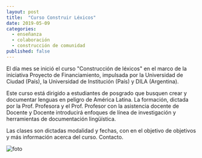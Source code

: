 ```yaml
---
layout: post
title:  "Curso Construir Léxicos"
date: 2019-05-09
categories:
  - enseñanza
  - colaboración
  - construcción de comunidad
published: false
---
```


El día mes se inició el curso "Construcción de léxicos" en el marco de la iniciativa Proyecto de Financiamiento, impulsada por la Universidad de Ciudad (País), la Universidad de Institución (País) y DILA (Argentina).

Este curso está dirigido a estudiantes de posgrado que busquen crear y documentar lenguas en peligro de América Latina. La formación, dictada por la Prof. Profesora y el Prof. Profesor con la asistencia docente de Docente y Docente introducirá enfoques de línea de investigación y herramientas de documentación lingüística.

Las clases son dictadas modalidad y fechas, con en el objetivo de objetivos y más información acerca del curso. Contacto.

![foto](https://upload.wikimedia.org/wikipedia/commons/thumb/1/13/A.krigare_i_gala._Foto%2C_Erland_Nordenski%C3%B6ld_1908._Erh%C3%A5llen_fr%C3%A5n_Erland_Nordenski%C3%B6ld%2C_ok%C3%A4nt_%C3%A5r_-_SMVK_-_004651.tif/lossy-page1-746px-A.krigare_i_gala._Foto%2C_Erland_Nordenski%C3%B6ld_1908._Erh%C3%A5llen_fr%C3%A5n_Erland_Nordenski%C3%B6ld%2C_ok%C3%A4nt_%C3%A5r_-_SMVK_-_004651.tif.jpg)